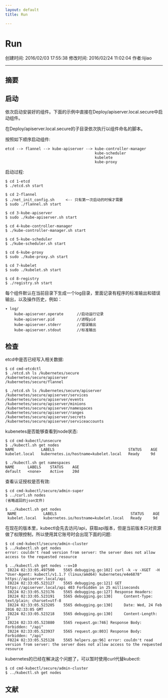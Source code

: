```yaml
---
layout: default
title: Run

---
```


# Run
创建时间: 2016/02/03 17:55:38  修改时间: 2016/02/24 11:02:04 作者:lijiao

----

## 摘要

## 启动

依次启动安装好的组件。下面的示例中直接在Deploy/apiserver.local.secure中启动组件。

在Deploy/apiserver.local.secure的子目录依次执行以组件命名的脚本。

按照如下顺序启动组件:

	etcd --> flannel --> kube-apiserver --> kube-controller-manager 
	                                        kube-scheduler
	                                        kubelete
	                                        kube-proxy

启动过程:

	$ cd 1-etcd
	$ ./etcd.sh start
	
	$ cd 2-flannel
	$ ./net_init_config.sh     <-- 只有第一次启动的时候才需要
	$ sudo ./flannel.sh start
	
	$ cd 3-kube-apiserver
	$ sudo ./kube-apiserver.sh start
	
	$ cd 4-kube-controller-manager
	$ ./kube-controller-manager.sh start
	
	$ cd 5-kube-scheduler
	$ ./kube-scheduler.sh start
	
	$ cd 6-kube-proxy
	$ sudo ./kube-proxy.sh start
	
	$ cd 7-kubelet
	$ sudo ./kubelet.sh start
	
	$ cd 8-registry
	$ ./registry.sh start

每个组件默认在当前目录下生成一个log目录，里面记录有程序的标准输出和错误输出，以及操作历史，例如：

	▾ log/
		kube-apiserver.operate      //启动运行记录
		kube-apiserver.pid          //进程pid
		kube-apiserver.stderr       //错误输出
		kube-apiserver.stdout       //标准输出

## 检查

etcd中是否已经写入相关数据:

	$ cd cmd-etcdctl
	$ ./etcd.sh ls /kubernetes/secure
	/kubernetes/secure/apiserver
	/kubernetes/secure/flannel

	$ ./etcd.sh ls /kubernetes/secure/apiserver
	/kubernetes/secure/apiserver/services
	/kubernetes/secure/apiserver/events
	/kubernetes/secure/apiserver/minions
	/kubernetes/secure/apiserver/namespaces
	/kubernetes/secure/apiserver/ranges
	/kubernetes/secure/apiserver/secrets
	/kubernetes/secure/apiserver/serviceaccounts

kubenetes是否能够查看到node状态:

	$ cd cmd-kubectl/unsecure
	$ ./kubectl.sh get nodes
	NAME            LABELS                                 STATUS    AGE
	kubelet.local   kubernetes.io/hostname=kubelet.local   Ready     9d
	
	$ ./kubectl.sh get namespaces
	NAME      LABELS    STATUS    AGE
	default   <none>    Active    20d

查看认证授权是否有效:

	$ cd cmd-kubectl/secure/admin-super
	$ ../curl.sh nodes
	(省略返回的json文件)
	
	$ ../kubectl.sh get nodes
	 NAME            LABELS                                 STATUS    AGE
	 kubelet.local   kubernetes.io/hostname=kubelet.local   Ready     9d

在现在的版本里，kubectl会先去访问/api，获取api版本，但是当前版本只对资源做了权限控制，所以使用其它账号时会出现下面的问题:

	$ cd cmd-kubectl/secure/admin-cluster
	$ ../kubectl.sh get nodes
	error: couldn't read version from server: the server does not allow access to the requested resource
	
	$ ../kubectl.sh get nodes --v=10
	 I0224 02:33:05.497500    5565 debugging.go:102] curl -k -v -XGET  -H "User-Agent: kubectl/v1.1.7 (linux/amd64) kubernetes/e4e6878" https://apiserver.local/api
	 I0224 02:33:05.523127    5565 debugging.go:121] GET https://apiserver.local/api 403 Forbidden in 25 milliseconds
	 I0224 02:33:05.523176    5565 debugging.go:127] Response Headers:
	 I0224 02:33:05.523191    5565 debugging.go:130]     Content-Type: text/plain; charset=utf-8
	 I0224 02:33:05.523205    5565 debugging.go:130]     Date: Wed, 24 Feb 2016 02:33:05 GMT
	 I0224 02:33:05.523218    5565 debugging.go:130]     Content-Length: 17
	 I0224 02:33:05.523880    5565 request.go:746] Response Body: Forbidden: "/api"
	 I0224 02:33:05.523937    5565 request.go:803] Response Body: Forbidden: "/api"
	 F0224 02:33:05.525128    5565 helpers.go:96] error: couldn't read version from server: the server does not allow access to the requested resource

kubernetes的已经在解决这个问题了，可以暂时使用curl代替kubectl:

	$ cd cmd-kubectl/secure/admin-cluster
	$ ../kubectl.sh get nodes

## 文献
